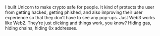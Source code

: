 I built Unicorn to make crypto safe for people. It kind of protects the user from getting hacked, getting phished, and also improving their user experience so that they don’t have to see any pop-ups. Just Web3 works like Web2. They’re just clicking and things work, you know? Hiding gas, hiding chains, hiding 0x addresses. 


